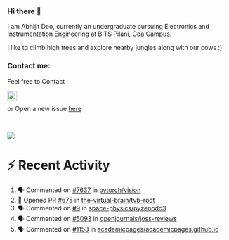 ### Hi there 👋

I am Abhijit Deo, currently an undergraduate pursuing Electronics and Instrumentation Engineering at BITS Pilani, Goa Campus.


I like to climb high trees and explore nearby jungles along with our cows :)
### Contact me:

Feel free to Contact


[<img align="left" alt="Abhijit Deo | Gmail" width="22px" src="https://cdn.jsdelivr.net/npm/simple-icons@v3/icons/gmail.svg" />][gmail]
<br />


 or Open a new issue [here](https://github.com/abhi-glitchhg/abhi-glitchhg/issues)

[gmail]: mailto:f20190041@goa.bits-pilani.ac.in

<br>



![](https://komarev.com/ghpvc/?username=abhi-glitchhg&color=green)


# :zap: Recent Activity

<!--START_SECTION:activity-->
1. 🗣 Commented on [#7637](https://github.com/pytorch/vision/issues/7637) in [pytorch/vision](https://github.com/pytorch/vision)
2. 💪 Opened PR [#675](https://github.com/the-virtual-brain/tvb-root/pull/675) in [the-virtual-brain/tvb-root](https://github.com/the-virtual-brain/tvb-root)
3. 🗣 Commented on [#9](https://github.com/space-physics/pyzenodo3/issues/9) in [space-physics/pyzenodo3](https://github.com/space-physics/pyzenodo3)
4. 🗣 Commented on [#5093](https://github.com/openjournals/joss-reviews/issues/5093) in [openjournals/joss-reviews](https://github.com/openjournals/joss-reviews)
5. 🗣 Commented on [#1153](https://github.com/academicpages/academicpages.github.io/issues/1153) in [academicpages/academicpages.github.io](https://github.com/academicpages/academicpages.github.io)
<!--END_SECTION:activity-->
